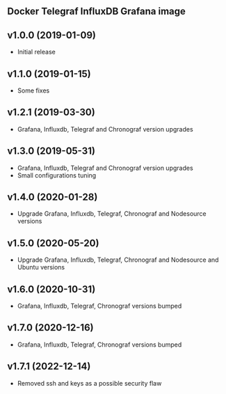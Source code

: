 Docker Telegraf InfluxDB Grafana image
-----------------------------------

## v1.0.0 (2019-01-09)

* Initial release

## v1.1.0 (2019-01-15)

* Some fixes

## v1.2.1 (2019-03-30)

* Grafana, Influxdb, Telegraf and Chronograf version upgrades

## v1.3.0 (2019-05-31)

* Grafana, Influxdb, Telegraf and Chronograf version upgrades
* Small configurations tuning

## v1.4.0 (2020-01-28)

* Upgrade Grafana, Influxdb, Telegraf, Chronograf and Nodesource versions

## v1.5.0 (2020-05-20)

* Upgrade Grafana, Influxdb, Telegraf, Chronograf and Nodesource and Ubuntu versions

## v1.6.0 (2020-10-31)

* Grafana, Influxdb, Telegraf, Chronograf versions bumped

## v1.7.0 (2020-12-16)

* Grafana, Influxdb, Telegraf, Chronograf versions bumped

## v1.7.1 (2022-12-14)

* Removed ssh and keys as a possible security flaw
